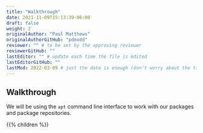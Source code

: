 ```yaml
---
title: "Walkthrough"
date: 2021-11-09T15:13:39-06:00
draft: false
weight: 2
originalAuthor: "Paul Matthews" 
originalAuthorGitHub: "pdmxdd"
reviewer: "" # to be set by the approving reviewer
reviewerGitHub: ""
lastEditor: "" # update each time the file is edited
lastEditorGitHub: "" 
lastMod: 2022-03-09 # just the date is enough (don't worry about the time portion)
---
```


## Walkthrough

We will be using the `apt` command line interface to work with our packages and package repositories.

{{% children %}}